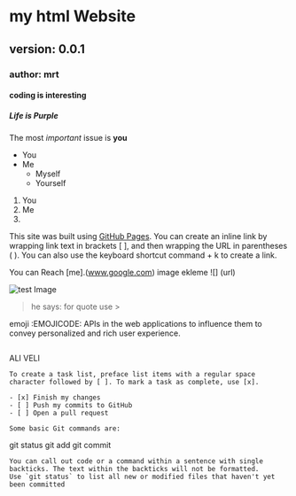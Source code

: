 # my html Website
## version: 0.0.1
### author: mrt

#### coding is interesting
##### Life is Purple
The most *important* issue is **you**
* You
* Me
  * Myself
  * Yourself
1. You
1. Me
  1.
 
This site was built using [GitHub Pages](https://pages.github.com/).
You can create an inline link by wrapping link text in brackets [ ], and then wrapping the URL in parentheses ( ). You can also use the keyboard shortcut command + k to create a link.

You can Reach [me].(www.google.com)
image ekleme ![] (url)

![test Image](https://images.unsplash.com/photo-1546841937-13f807ff363b?ixlib=rb-1.2.1&ixid=eyJhcHBfaWQiOjEyMDd9&auto=format&fit=crop&w=1050&q=80)

> he says: for quote use >

emoji :EMOJICODE:
 APIs in the web applications to influence them to convey personalized and rich user experience.
```
```
ALI VELI 
```
To create a task list, preface list items with a regular space character followed by [ ]. To mark a task as complete, use [x].

- [x] Finish my changes
- [ ] Push my commits to GitHub
- [ ] Open a pull request

Some basic Git commands are:
```
git status
git add
git commit
```
You can call out code or a command within a sentence with single backticks. The text within the backticks will not be formatted.
Use `git status` to list all new or modified files that haven't yet been committed
